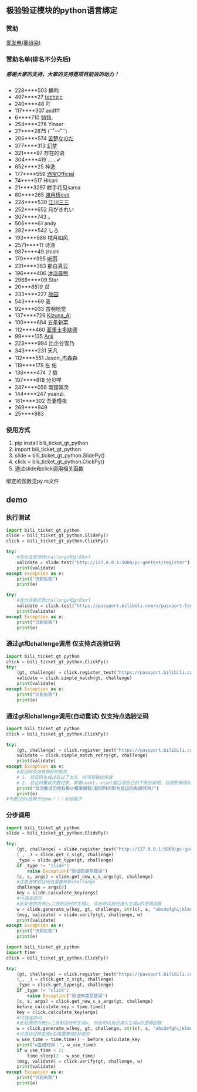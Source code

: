 ## 极验验证模块的python语言绑定

### 赞助
[爱发电(秦诗染)](https://afdian.net/a/amort)

### 赞助名单(排名不分先后)
##### 感谢大家的支持，大家的支持是项目前进的动力！

- 228****503  麟昀
- 497****27  [techzjc](https://github.com/g497813927)
- 240****48   吖
- 117****307  asdfff
- 6****710    [铛铛.](https://github.com/dangdangpi)
- 254****276   Yinser
- 27****2875   (˵¯͒〰¯͒˵)
- 206****574   [苦楚なのだ](https://github.com/wxt2333)
- 377****313   [幻梦](https://github.com/huanmeng-qwq)
- 321****97    存在的语
- 304****419   ......✔
- 852****25    梓逸
- 177****559   [酒宝Official](https://github.com/jiajiu123)
- 74****517    Hikari
- 21****3297  糕手花见sama
- 80****265   [渡月桥ovo](https://github.com/duyueovo)
- 224****530  [江川三三](https://github.com/jcss0610)
- 252****652  月がきれい
- 307****743  。
- 506****61   andy
- 282****542  しろ
- 193****886  枕月如风
- 2571****11  诗涤
- 987****49   zhishi
- 170****995  [听雨](https://github.com/tingyu75?tab=repositories)
- 231****383  那白真云
- 196****406  [沐浴晨煦](https://github.com/ChenXu233)
- 2968****09  Star
- 20****6519  铥*
- 233****227  [故园](https://github.com/NTFago)
- 543****69   我
- 92****033   古明地觉
- 137****726  [Kizuna_AI](https://github.com/Kizuna-AI0630)
- 100****684  五条新菜
- 112****460  [亚里士多缺德](https://github.com/Teeedy)
- 99****135   [Anli](https://github.com/AkiCCLing)
- 223****994  比企谷雪乃
- 343****231  天凡
- 112****551  Jason_杰森森
- 119****179  左 佑
- 136****474  ？狼
- 107****818  分贝咩
- 247****056  南楚冥灵
- 144****247  yuanzi.
- 181****302  吾妻槿夜
- 269****949
- 25****883

### 使用方式

1. pip install bili_ticket_gt_python
2. import bili_ticket_gt_python
3. slide = bili_ticket_gt_python.SlidePy()
4. click = bili_ticket_gt_python.ClickPy()
5. 通过slide和click调用相关函数

绑定的函数见py.rs文件
## demo

### 执行测试
```python
import bili_ticket_gt_python
slide = bili_ticket_gt_python.SlidePy()
click = bili_ticket_gt_python.ClickPy()

try:
    #改为注册滑块challenge和gt的url
    validate = slide.test("http://127.0.0.1:5000/pc-geetest/register")
    print(validate)
except Exception as e:
    print("识别失败")
    print(e)

try:
    #改为注册点选challenge和gt的url
    validate = click.test("https://passport.bilibili.com/x/passport-login/captcha?source=main_web")
    print(validate)
except Exception as e:
    print("识别失败")
    print(e)
```

### 通过gt和challenge调用 仅支持点选验证码
```python
import bili_ticket_gt_python
click = bili_ticket_gt_python.ClickPy()
try:
    (gt, challenge) = click.register_test("https://passport.bilibili.com/x/passport-login/captcha?source=main_web")
    validate = click.simple_match(gt, challenge)
    print(validate)
except Exception as e:
    print("识别失败")
    print(e)
```

### 通过gt和challenge调用(自动重试) 仅支持点选验证码
```python
import bili_ticket_gt_python
click = bili_ticket_gt_python.ClickPy()

try:
    (gt, challenge) = click.register_test("https://passport.bilibili.com/x/passport-login/captcha?source=main_web")
    validate = click.simple_match_retry(gt, challenge)
    print(validate)
except Exception as e:
    #验证码失效有两种可能性
    # 1. 验证码生成过后过了太久，时间导致的失效
    # 2. 验证码重试次数过多，需要unset，unset接口请自己扒下来封装吧，我真的懒得封装了
    print("自动重试仍然有极小概率报错(超时时间即为验证码失效时间)")
    print(e)
#不要100%依赖于demo！！！动动脑子
```


### 分步调用
```python
import bili_ticket_gt_python
slide = bili_ticket_gt_python.SlidePy()

try:
    (gt, challenge) = slide.register_test("http://127.0.0.1:5000/pc-geetest/register")
    (_, _) = slide.get_c_s(gt, challenge)
    _type = slide.get_type(gt, challenge)
    if _type != "slide":
        raise Exception("验证码类型错误")
    (c, s, args) = slide.get_new_c_s_args(gt, challenge)
    #注意滑块验证码这里要刷新challenge
    challenge = args[0]
    key = slide.calculate_key(args)
    #rt固定即可
    #此处使用内嵌js二进制运行时生成w, 你也可以自己接入生成w的逻辑函数
    w = slide.generate_w(key, gt, challenge, str(c), s, "abcdefghijklmnop")
    (msg, validate) = slide.verify(gt, challenge, w)
    print(validate)
except Exception as e:
    print("识别失败")
    print(e)
```

```python
import bili_ticket_gt_python
import time
click = bili_ticket_gt_python.ClickPy()

try:
    (gt, challenge) = click.register_test("https://passport.bilibili.com/x/passport-login/captcha?source=main_web")
    (_, _) = click.get_c_s(gt, challenge)
    _type = click.get_type(gt, challenge)
    if _type != "click":
        raise Exception("验证码类型错误")
    (c, s, args) = click.get_new_c_s_args(gt, challenge)
    before_calculate_key = time.time()
    key = click.calculate_key(args)
    #rt固定即可
    #此处使用内嵌js二进制运行时生成w, 你也可以自己接入生成w的逻辑函数
    w = click.generate_w(key, gt, challenge, str(c), s, "abcdefghijklmnop")
    #点选验证码生成w后需要等待2秒提交
    w_use_time = time.time() - before_calculate_key
    print("w生成时间：", w_use_time)
    if w_use_time < 2:
        time.sleep(2 - w_use_time)
    (msg, validate) = click.verify(gt, challenge, w)
    print(validate)
except Exception as e:
    print("识别失败")
    print(e)
```
